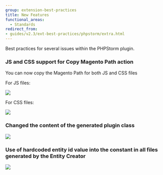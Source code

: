 ```yaml
---
group: extension-best-practices
title: New Features
functional_areas:
  - Standards
redirect_from:
- guides/v2.3/ext-best-practices/phpstorm/extra.html
---
```


Best practices for several issues within the PHPStorm plugin.

### JS and CSS support for Copy Magento Path action

You can now copy the Magento Path for both JS and CSS files

For JS files:

![]({{site.baseurl}}/common/images/phpstorm/copy-js-path.png)

For CSS files:

![]({{site.baseurl}}/common/images/phpstorm/copy-css-path.png)

### Changed the content of the generated plugin class

![]({{site.baseurl}}/common/images/phpstorm/changed-plugin-generation-min.gif)

### Use of hardcoded entity id value into the constant in all files generated by the Entity Creator

![]({{site.baseurl}}/common/images/phpstorm/entity-id-used-as-constant.png)
